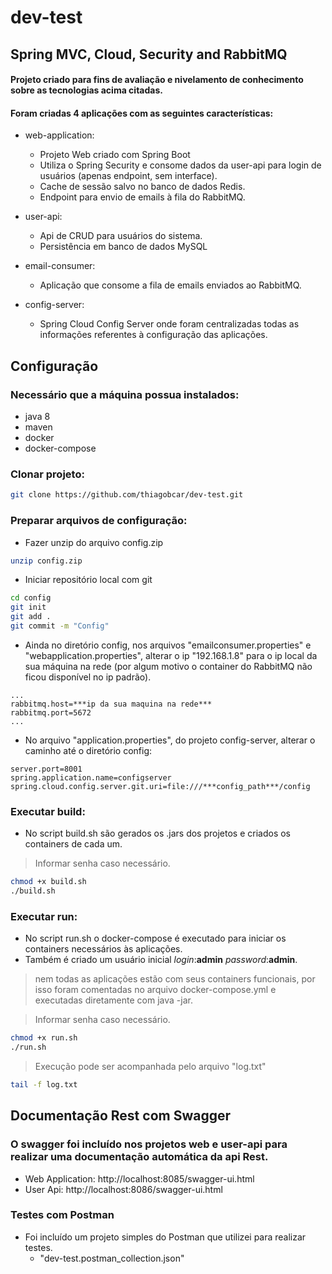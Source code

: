 # dev-test
## Spring MVC, Cloud, Security and RabbitMQ
#### Projeto criado para fins de avaliação e nivelamento de conhecimento sobre as tecnologias acima citadas.
#### Foram criadas 4 aplicações com as seguintes características:

* web-application:
  * Projeto Web criado com Spring Boot
  * Utiliza o Spring Security e consome dados da user-api para login de usuários (apenas endpoint, sem interface).
  * Cache de sessão salvo no banco de dados Redis.
  * Endpoint para envio de emails à fila do RabbitMQ.

* user-api:
  * Api de CRUD para usuários do sistema.
  * Persistência em banco de dados MySQL

* email-consumer:
  * Aplicação que consome a fila de emails enviados ao RabbitMQ.

* config-server:
  * Spring Cloud Config Server onde foram centralizadas todas as informações referentes à configuração das aplicações.

## Configuração
### Necessário que a máquina possua instalados:
- java 8
- maven
- docker
- docker-compose

### Clonar projeto:
```sh
git clone https://github.com/thiagobcar/dev-test.git
```

### Preparar arquivos de configuração:
- Fazer unzip do arquivo config.zip
```sh
unzip config.zip
```
- Iniciar repositório local com git
```sh
cd config
git init
git add .
git commit -m "Config"
```
- Ainda no diretório config, nos arquivos "emailconsumer.properties" e "webapplication.properties", alterar o ip 
"192.168.1.8" para o ip local da sua máquina na rede (por algum motivo o container do RabbitMQ não ficou disponível
no ip padrão).
```
...
rabbitmq.host=***ip da sua maquina na rede***
rabbitmq.port=5672
...
```
- No arquivo "application.properties", do projeto config-server, alterar o caminho até o diretório config:
```
server.port=8001
spring.application.name=configserver
spring.cloud.config.server.git.uri=file:///***config_path***/config
```

### Executar build:
- No script build.sh são gerados os .jars dos projetos e criados os containers de cada um.
> Informar senha caso necessário.
```sh
chmod +x build.sh
./build.sh
```

### Executar run:
- No script run.sh o docker-compose é executado para iniciar os containers necessários às aplicações.
- Também é criado um usuário inicial *login*:**admin** *password*:**admin**.
> nem todas as aplicações estão com seus containers funcionais, por isso foram comentadas no arquivo docker-compose.yml e executadas diretamente com java -jar.

> Informar senha caso necessário.
```sh
chmod +x run.sh
./run.sh
```
> Execução pode ser acompanhada pelo arquivo "log.txt"
```sh
tail -f log.txt
```

## Documentação Rest com Swagger
### O swagger foi incluído nos projetos web e user-api para realizar uma documentação automática da api Rest.
* Web Application: http://localhost:8085/swagger-ui.html
* User Api: http://localhost:8086/swagger-ui.html

### Testes com Postman
* Foi incluído um projeto simples do Postman que utilizei para realizar testes.
  * "dev-test.postman_collection.json"
